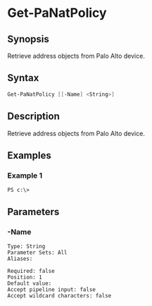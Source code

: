 # Get-PaNatPolicy

## Synopsis

Retrieve address objects from Palo Alto device.

## Syntax


```powershell
Get-PaNatPolicy [[-Name] <String>] 
```

## Description

Retrieve address objects from Palo Alto device.

## Examples

### Example 1

```
PS c:\> 
```













## Parameters

### -Name


```asciidoc
Type: String
Parameter Sets: All
Aliases: 

Required: false
Position: 1
Default value: 
Accept pipeline input: false
Accept wildcard characters: false
```


